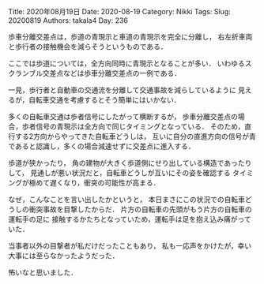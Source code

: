 ﻿Title: 2020年08月19日
Date: 2020-08-19
Category: Nikki
Tags: 
Slug: 20200819
Authors: takala4
Day: 236



歩車分離交差点は，歩道の青現示と車道の青現示を完全に分離し，
右左折車両と歩行者の接触機会を減らそうというものである．


ここでは歩道については，全方向同時に青現示となることが多い．
いわゆるスクランブル交差点などは歩車分離交差点の一例である．


一見，歩行者と自動車の交通流を分離して交通事故を減らしているように
見えるが，自転車交通を考慮するとそう簡単にはいかない．



多くの自転車交通は歩者信号にしたがって横断するが，
歩車分離交差点の場合，歩者信号の青現示は全方向で同じタイミングとなっている．
そのため，直行する2方向からやってきた自転車どうしは，
互いに自分の直進方向の信号が青であると認識し，多くの場合減速せずに交差点に進入する．


歩道が狭かったり，
角の建物が大きく歩道側にせり出している構造であったりして，
見通しが悪い状況だと，自転車どうしが互いにその姿を確認する
タイミングが極めて遅くなり，衝突の可能性が高まる．



なぜ，こんなことを言い出したかというと，
本日まさにこの状況での自転車どうしの衝突事故を目撃したからだ．
片方の自転車の先頭がもう片方の自転車の運転手の足に
接触するかたちとなっていため，運転手は足を抱え込み痛がっていた．



当事者以外の目撃者が私だけだったこともあり，
私も一応声をかけたが，幸い大事には至らなかったようだった．




怖いなと思いました．